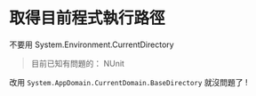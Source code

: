 # 取得目前程式執行路徑

不要用 System.Environment.CurrentDirectory

> 目前已知有問題的： NUnit

改用 `System.AppDomain.CurrentDomain.BaseDirectory` 就沒問題了 !
